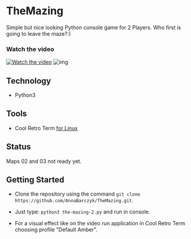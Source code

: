 
# TheMazing
Simple but nice looking Python console game for 2 Players. Who first is going to leave the maze?:)


### Watch the video
[![Watch the video](https://i.imgur.com/0E2wxoW.png)](https://youtu.be/jsgQRKnU0gI)
![img](https://i.imgur.com/aW5FWKW.png)

## Technology
- Python3

## Tools
- Cool Retro Term [for Linux](https://github.com/Swordfish90/cool-retro-term)


## Status

Maps 02 and 03 not ready yet. 


## Getting Started

- Clone the repository using the command `git clone https://github.com/AnnaBarczyk/TheMazing.git`.

- Just type: `python3 the-mazing-2.py` and run in console.

- For a visual effect like on the video run application in Cool Retro Term choosing profile "Default Amber".
